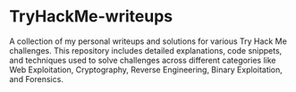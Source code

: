 # TryHackMe-writeups
A collection of my personal writeups and solutions for various Try Hack Me challenges. This repository includes detailed explanations, code snippets, and techniques used to solve challenges across different categories like Web Exploitation, Cryptography, Reverse Engineering, Binary Exploitation, and Forensics.
